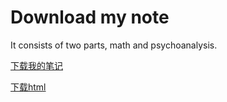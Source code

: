 # Download my note

It consists of two parts, math and psychoanalysis.

<a href="document.pdf" download="document.pdf">下载我的笔记</a>

<a href="解析数论.html" download="解析数论.html">下载html</a>
